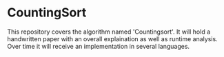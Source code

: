# CountingSort
This repository covers the algorithm named 'Countingsort'. It will hold a handwritten paper with an overall explaination as well as runtime analysis. Over time it will receive an implementation in several languages.
